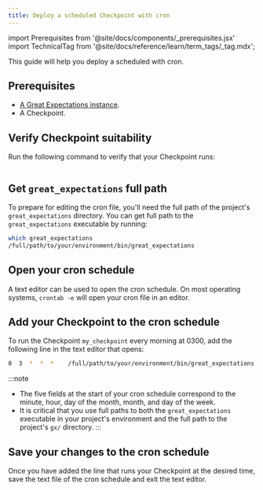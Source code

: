 ```yaml
---
title: Deploy a scheduled Checkpoint with cron
---
```

import Prerequisites from '@site/docs/components/_prerequisites.jsx'
import TechnicalTag from '@site/docs/reference/learn/term_tags/_tag.mdx';

This guide will help you deploy a scheduled <TechnicalTag tag="checkpoint" text="Checkpoint" /> with cron.

## Prerequisites

<Prerequisites>

- [A Great Expectations instance](/oss/guides/setup/setup_overview.md).
- A Checkpoint.

</Prerequisites>

## Verify Checkpoint suitability

Run the following command to verify that your Checkpoint runs:

```python name="tests/integration/docusaurus/reference/glossary/checkpoints.py retrieve_and_run"
```

## Get `great_expectations` full path

To prepare for editing the cron file, you'll need the full path of the project's ``great_expectations`` directory.  You can get full path to the ``great_expectations`` executable by running:

```bash
which great_expectations
/full/path/to/your/environment/bin/great_expectations
```

## Open your cron schedule

A text editor can be used to open the cron schedule. On most operating systems, ``crontab -e`` will open your cron file in an editor.

## Add your Checkpoint to the cron schedule

To run the Checkpoint ``my_checkpoint`` every morning at 0300, add the following line in the text editor that opens:

```bash
0  3  *  *  *    /full/path/to/your/environment/bin/great_expectations checkpoint run ratings --directory /full/path/to/my_project/gx/
```

:::note
- The five fields at the start of your cron schedule correspond to the minute, hour, day of the month, month, and day of the week.
- It is critical that you use full paths to both the ``great_expectations`` executable in your project's environment and the full path to the project's ``gx/`` directory.
:::

## Save your changes to the cron schedule

Once you have added the line that runs your Checkpoint at the desired time, save the text file of the cron schedule and exit the text editor.


